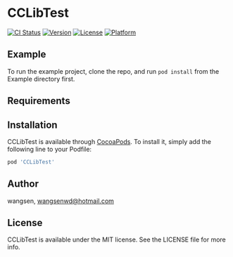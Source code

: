 # CCLibTest

[![CI Status](https://img.shields.io/travis/wangsen/CCLibTest.svg?style=flat)](https://travis-ci.org/wangsen/CCLibTest)
[![Version](https://img.shields.io/cocoapods/v/CCLibTest.svg?style=flat)](https://cocoapods.org/pods/CCLibTest)
[![License](https://img.shields.io/cocoapods/l/CCLibTest.svg?style=flat)](https://cocoapods.org/pods/CCLibTest)
[![Platform](https://img.shields.io/cocoapods/p/CCLibTest.svg?style=flat)](https://cocoapods.org/pods/CCLibTest)

## Example

To run the example project, clone the repo, and run `pod install` from the Example directory first.

## Requirements

## Installation

CCLibTest is available through [CocoaPods](https://cocoapods.org). To install
it, simply add the following line to your Podfile:

```ruby
pod 'CCLibTest'
```

## Author

wangsen, wangsenwd@hotmail.com

## License

CCLibTest is available under the MIT license. See the LICENSE file for more info.

